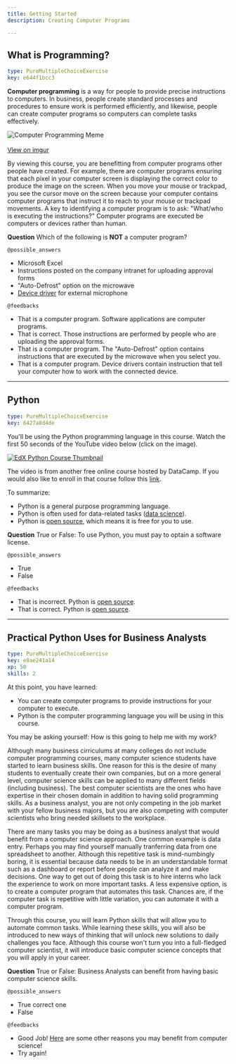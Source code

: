 ```yaml
---
title: Getting Started
description: Creating Computer Programs

---
```

## What is Programming?

```yaml
type: PureMultipleChoiceExercise
key: e644f1bcc3
```
**Computer programming** is a way for people to provide precise instructions to computers. In business, people create standard processes and procedures to ensure work is performed efficiently, and likewise, people can create computer programs so computers can complete tasks effectively.

![Computer Programming Meme](https://i.imgur.com/kxkJCeN.png)<br/><br/>
[View on imgur](https://imgur.com/gallery/kxkJCeN)

By viewing this course, you are benefitting from computer programs other people have created. For example, there are computer programs ensuring that each pixel in your computer screen is displaying the correct color to produce the image on the screen. When you move your mouse or trackpad, you see the cursor move on the screen because your computer contains computer programs that instruct it to reach to your mouse or trackpad movements. A key to identifying a computer program is to ask: "What/who is executing the instructions?" Computer programs are executed be computers or devices rather than human.

**Question** Which of the following is __NOT__ a computer program?

`@possible_answers`
- Microsoft Excel
- Instructions posted on the company intranet for uploading approval forms
- "Auto-Defrost" option on the microwave
- [Device driver](https://en.wikipedia.org/wiki/Device_driver) for external microphone

`@feedbacks`
- That is a computer program. Software applications are computer programs.
- That is correct. Those instructions are performed by people who are uploading the approval forms.
- That is a computer program. The "Auto-Defrost" option contains instructions that are executed by the microwave when you select you.
- That is a computer program. Device drivers contain instruction that tell your computer how to work with the connected device.

---
## Python

```yaml
type: PureMultipleChoiceExercise
key: 6427a8d4de
```
You'll be using the Python programming language in this course.
Watch the first 50 seconds of the YouTube video below (click on the image).

[![EdX Python Course Thumbnail](https://i.ytimg.com/vi/Ti3e5BJwbL0/maxresdefault.jpg)](https://www.youtube.com/watch?v=Ti3e5BJwbL0)

The video is from another free online course hosted by DataCamp. If you would also like to enroll in that course follow this [link](https://www.datacamp.com/courses/intro-to-python-for-data-science).

To summarize:
- Python is a general purpose programming language.
- Python is often used for data-related tasks ([data science](https://en.wikipedia.org/wiki/Data_science)).
- Python is [open source](https://en.wikipedia.org/wiki/Open-source_software), which means it is free for you to use.

**Question** True or False: To use Python, you must pay to optain a software license.

`@possible_answers`
- True
- False

`@feedbacks`
- That is incorrect. Python is [open source](https://en.wikipedia.org/wiki/Open-source_software).
- That is correct. Python is [open source](https://en.wikipedia.org/wiki/Open-source_software).


---
## Practical Python Uses for Business Analysts

```yaml
type: PureMultipleChoiceExercise
key: e8ae241a14
xp: 50
skills: 2
```
At this point, you have learned:
- You can create computer programs to provide instructions for your computer to execute.
- Python is the computer programming language you will be using in this course.

You may be asking yourself: How is this going to help me with my work?

Although many business cirriculums at many colleges do not include computer programming courses, many computer science students have started to learn business skills. One reason for this is the desire of many students to eventually create their own companies, but on a more general level, computer science skills can be applied to many different fields (including business). The best computer scientists are the ones who have expertise in their chosen domain in addition to having solid programming skills. As a business analyst, you are not only competing in the job market with your fellow business majors, but you are also competing with computer scientists who bring needed skillsets to the workplace.

There are many tasks you may be doing as a business analyst that would benefit from a computer science approach. One common example is data entry. Perhaps you may find yourself manually tranferring data from one spreadsheet to another. Although this repetitive task is mind-numbingly boring, it is essential because data needs to be in an understandable format such as a dashboard or report before people can analyze it and make decisions. One way to get out of doing this task is to hire interns who lack the experience to work on more important tasks. A less expensive option, is to create a computer program that automates this task. Chances are, if the computer task is repetitive with little variation, you can automate it with a computer program.

Through this course, you will learn Python skills that will allow you to automate common tasks. While learning these skills, you will also be introduced to new ways of thinking that will unlock new solutions to daily challenges you face. Although this course won't turn you into a full-fledged computer scientist, it will introduce basic computer science concepts that you will apply in your career.

**Question** True or False: Business Analysts can benefit from having basic computer science skills.

`@possible_answers`
- True correct one
- False

`@feedbacks`
- Good Job! [Here](https://blog.prototypr.io/beyond-code-why-you-should-learn-how-to-code-and-should-start-today-c7a544033f80) are some other reasons you may benefit from computer science!
- Try again!
